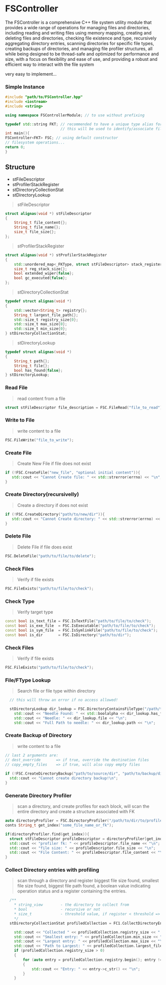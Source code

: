 # FSController

The FSController is a comprehensive C++ file system utility module that provides a wide range of operations for managing files and directories, including reading and writing files using memory mapping, creating and deleting files and directories, checking file existence and type, recursively aggregating directory entries, scanning directories for specific file types, creating backups of directories, and managing file profiler structures, all while being designed to be thread-safe and optimized for performance and size, with a focus on flexibility and ease of use, and providing a robust and efficient way to interact with the file system

very easy to implement...

### Simple Instance
```cpp
#include "path/to/FSController.hpp"
#include <iostream>
#include <string>

using namespace FSControllerModule; // to use without prefixing

typedef std::string FKT; // recommended to have a unique type alias for the FK,
                         // this will be used to identify/associate files within map
int main(){
FSController<FKT> FSC; // using default constructor
// filesystem operations...
return 0;
}
```

## Structure

* stFileDescriptor
* stProfilerStackRegister
* stDirectoryCollectionStat
* stDirectoryLookup

> stFileDescriptor
```cpp
struct alignas(void *) stFileDescriptor
{
	String_t file_content{};
	String_t file_name{};    
	size_t file_size{};     
};
```

> stProfilerStackRegister
```cpp
struct alignas(void *) stProfilerStackRegister
{
	std::unordered_map<_FKType, struct stFileDescriptor> stack_register{};
	size_t reg_stack_size{};                                              
	bool extended_wiper{false}; 
	bool gc_executed{false};
};
```


> stDirectoryCollectionStat
```cpp
typedef struct alignas(void *)
{
	std::vector<String_t> registry{};
	String_t largest_file_path{};
	std::size_t registry_size{0};
	std::size_t max_size{0};
	std::size_t min_size{0};
} stDirectoryCollectionStat;
```

> stDirectoryLookup
```cpp
typedef struct alignas(void *)
{
	String_t path{};
	String_t file{};
	bool has_found{false};
} stDirectoryLookup;
```

### Read File
> read content from a file
```cpp
struct stFileDescriptor file_description = FSC.FileRead("file_to_read"); // see "structure" section...
```

### Write to File
> write content to a file
```cpp
FSC.FileWrite("file_to_write");
```

### Create File
> Create New File if file does not exist
```cpp
if (!FSC.CreateFile("new_file", "optional initial content")){
   std::cout << "Cannot Create file: " << std::strerror(errno) << "\n";
}
```

### Create Directory(recursivelly)
> Create a directory if does not exist
```cpp
if (!FSC.CreateDirectory("path/to/new/dir")){
   std::cout << "Cannot Create directory: " << std::strerror(errno) << "\n";
}
```

### Delete File
> Delete File if file does exist
```cpp
FSC.DeleteFile("path/to/file/to/delete");
```

### Check Files
> Verify if file exists
```cpp
FSC.FileExists("path/to/file/to/check");
```

### Check Type
> Verify target type
```cpp
const bool is_text_file = FSC.IsTextFile("path/to/file/to/check");
const bool is_exe_file  = FSC.IsExecutable("path/to/file/to/check");
const bool is_sym_file  = FSC.IsSymlinkFile("path/to/file/to/check");
const bool is_dir       = FSC.IsDirectory("path/to/dir");
```

### Check Files
> Verify if file exists
```cpp
FSC.FileExists("path/to/file/to/check");
```


### File/FType Lookup
> Search file or file type within directory
```cpp
  // this will throw an error if no access allowed!

  stDirectoryLookup dir_lookup = FSC.DirectoryContainsFileType("/path/to/search/dir", "something_to_search");
	std::cout << "Needle Found: " << std::boolalpha << dir_lookup.has_found << "\n";
	std::cout << "Needle: " << dir_lookup.file << "\n";
	std::cout << "Full Path to needle: " << dir_lookup.path << "\n";
```


### Create Backup of Directory
> write content to a file
```cpp
// last 2 arguments are:
// dest_override       => if true, override the destination files
// copy_empty_files    => if true, will also copy empty files
 
if (!FSC.CreateDirectoryBackup("path/to/source/dir", "path/to/backup/dir", true, true)){
  std::cout << "Cannot create directory backup!\n";
}
```

### Generate Directory Profiler
> scan a directory, and create profiles for each block, will scan the entire directory and create a structure associated with FK
```cpp
auto directoryProfiler = FSC.DirectoryProfiler("/path/to/dir/to/profile"); // map<FKT, stFileDescriptor>
conts String_t get_index("some_file_name_or_fk");

if(directoryProfiler.find(get_index)){
  struct stFileDescriptor profileDescriptor = directoryProfiler[get_index]; // or .at()
  std::cout << "profiler fk: " << profileDescriptor.file_name << "\n";
  std::cout << "file size: " << profileDescriptor.file_size << "\n";
  std::cout << "File Content: " << profileDescriptor.file_content << "\n";
}
```


### Collect Directory entries with profiling
> scan through a directory and register biggest file size found, smallest file size found, biggest file path found, a boolean value indicating operation status and a register containing the entries.
```cpp
  /**
    * string_view        - the directory to collect from
    * bool               - recursive or not
    * size_t             - threshold value, if register < threshold => register = clear
    */
  stDirectoryCollectionStat profiledCollection = FC1.CollectDirectoryEntriesWithProfiling("path/to/directory", true, 1);

	std::cout << "Collected " << profiledCollection.registry_size << " entries...\n";
	std::cout << "Smallest entry: " << profiledCollection.min_size << "\n";
	std::cout << "Largest entry: " << profiledCollection.max_size << "\n";
	std::cout << "Path to Largest: " << profiledCollection.largest_file_path << "\n";
	if (profiledCollection.registry_size > 0)
	{
		for (auto entry = profiledCollection.registry.begin(); entry != profiledCollection.registry.end(); entry++)
		{
			std::cout << "Entry: " << entry->c_str() << "\n";
		}
	}
```
